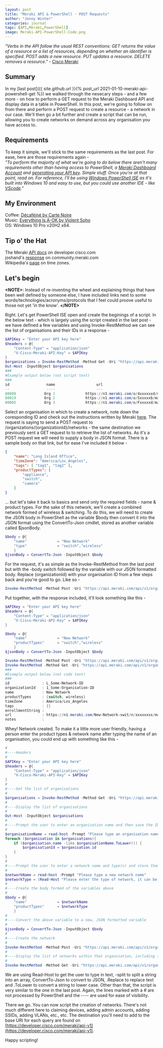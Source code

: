 ```yaml
---
layout: post
title: "Meraki API & PowerShell - POST Requests"
author: "Jonny Winter"
categories: journal
tags: [API,Meraki,PowerShell]
image: Meraki-API-PowerShell-Code.png
---
```


*"Verbs in the API follow the usual REST conventions: GET returns the value of a resource or a list of resources, depending on whether an identifier is specified. POST adds a new resource. PUT updates a resource. DELETE removes a resource."* - [Cisco Meraki](https://documentation.meraki.com/General_Administration/Other_Topics/The_Cisco_Meraki_Dashboard_API#API_Requests)

## Summary

In my [last post]({{ site.github.url }}{% post_url 2021-01-10-meraki-api-powershell-get %}) we walked through the nesecary steps - and a few more - on how to perform a GET request to the Meraki Dashboard API and display data in a table in PowerShell. In this post, we're going to follow on from there and perform a POST request to create a resource - a network in our case. We'll then go a bit further and create a script that can be run, allowing you to create networks on demand across any organisation you have access to.

## Requirements

To keep it simple, we'll stick to the same requirements as the last post. For ease, here are those requirements again - 
<br>
*"To perform the majority of what we're going to do below there aren't many requirements other than having access to PowerShell, a [Meraki Dashboard Account](https://documentation.meraki.com/Getting_Started) and [generating your API key](https://documentation.meraki.com/General_Administration/Other_Topics/The_Cisco_Meraki_Dashboard_API). Simple stuff. Once you're at that point, read on. For reference, I'll be using [Windows PowerShell ISE](https://docs.microsoft.com/en-us/powershell/scripting/windows-powershell/ise/introducing-the-windows-powershell-ise?view=powershell-7.1) as it's built into Windows 10 and easy to use, but you could use another IDE - like [VScode](https://code.visualstudio.com/)."*

## My Environment

Coffee: [Décaféiné by Carte Noire](https://www.cartenoire.co.uk/en/shop/instant/decafeine-100g.html)
<br>
Music: [Everything Is A-OK by Violent Soho](https://open.spotify.com/album/4IayAjHP3LfFZZ79jetguT?si=U3pCXCMWRuqXOn3vComiJg)
<br>
OS: Windows 10 Pro v20H2 x64.

## Tip o' the Hat

The Meraki [API docs](https://developer.cisco.com/meraki/api-v1/) on developer.cisco.com
<br>
joshand's [response](https://community.meraki.com/t5/Developers-APIs/Powershell-POST-Script-Help/m-p/61542) on community.meraki.com
<br>
Wikipedia's [page](https://en.wikipedia.org/wiki/List_of_tz_database_time_zones) on time zones.

## Let's begin

**&lt;NOTE>**: Instead of re-inventing the wheel and explaining things that have been well defined by someone else, I have included links next to some words/technologies/acronyms/protocols that I feel could proove useful to those not yet 'in the know'. **&lt;/NOTE>**

Right. Let's get PowerShell ISE open and create the beginings of a script. In the below text - which is largely using the script created in the last post - we have defined a few variables and using Invoke-RestMethod we can see the list of organisations and their IDs in a response -
```powershell
$APIKey = "Enter your API key here"
$headers = @{
    "Content-Type" = "application/json"
    "X-Cisco-Meraki-API-Key" = $APIKey
}
$organisations = Invoke-RestMethod -Method Get -Uri "https://api.meraki.com/api/v1/organizations" -Headers $Headers
Out-Host -InputObject $organisations
###
#Example output below (not script text)
###
id                 name                   url                                                            
--                 ----                   ---                                                            
80009             Org 1              https://n3.meraki.com/o/4xxxxxxd/manage/organization/overview  
80019             Org 2              https://n1.meraki.com/o/Sxxxxxb/manage/organization/overview  
80005             Org 3              https://n1.meraki.com/o/Fxxxxxd/manage/organization/overview  
```
Select an organisation in which to create a network, note down the coresponding ID and check out the instructions written by Meraki [here](https://developer.cisco.com/meraki/api-v1/#!create-organization-network). The request is saying to send a POST request to /organizations/{organizationId}/networks - the same destination we previously sent a GET request to to retrieve the list of networks. As it's a POST request we will need to supply a body in JSON format. There is a sample body on that link, but for ease I've included it below - 
```json
{
    "name": "Long Island Office",
    "timeZone": "America/Los_Angeles",
    "tags": [ "tag1", "tag2" ],
    "productTypes": [
        "appliance",
        "switch",
        "camera"
    ]
}
```
... but let's take it back to basics and send only the required fields - name & product types. For the sake of this network, we'll create a combined network formed of wireless & switching. To do this, we will need to create the JSON body in PowerShell as the variable $body then convert it into the JSON format using the ConvertTo-Json cmdlet, stored as another variable called $jsonBody.
```powershell
$body = @{
    "name"              = "New Network"
    "type"              = "switch","wireless"
    }
$jsonBody = ConvertTo-Json -InputObject $body
```
For the request, it's as simple as the Invoke-RestMethod from the last post but with the -body switch followed by the variable with our JSON formatted body. Replace {organizationId} with your organisation ID from a few steps back and you're good to go. Like so - 
```powershell
Invoke-RestMethod -Method Post -Uri "https://api.meraki.com/api/v1/organizations/{organizationId}/networks" -Headers $Headers -Body $jsonBody
```
Put together, with the response included, it'll look something like this - 
```powershell
$APIKey = "Enter your API key here"
$headers = @{
    "Content-Type" = "application/json"
    "X-Cisco-Meraki-API-Key" = $APIKey
}

$body = @{
    "name"              = "New Network"
    "productTypes"      = "switch","wireless"
    }
$jsonBody = ConvertTo-Json -InputObject $body

Invoke-RestMethod -Method Post -Uri "https://api.meraki.com/api/v1/organizations/{organizationId}/networks" -Headers $Headers -Body $jsonBody
Invoke-RestMethod -Method Get -Uri "https://api.meraki.com/api/v1/organizations/{organizationId}/networks" -Headers $Headers
###
#Example output below (not code text)
###
id               : L_Some-Network-ID
organizationId   : 1_Some-Organisation-ID
name             : New Network
productTypes     : {switch, wireless}
timeZone         : America/Los_Angeles
tags             : {}
enrollmentString : 
url              : https://n1.meraki.com/New-Network-swit/n/xxxxxxxx/manage/usage/list
notes            :
```
Whey! Network created. To make it a little more user friendly, having a person enter the product types & network name after typing the name of an organisation, you could end up with something like this - 
```powershell
#
#----Headers
#
$APIKey = "Enter your API key here"
$headers = @{
    "Content-Type" = "application/json"
    "X-Cisco-Meraki-API-Key" = $APIKey
}
#
#----Get the list of organisations
#
$organisations = Invoke-RestMethod -Method Get -Uri "https://api.meraki.com/api/v1/organizations" -Headers $Headers
#
#----Display the list of organisations
#
Out-Host -InputObject $organisations
#
#----Prompt the user to enter an organisation name and then save the ID of that organisation in a variable
#
$organisationName = read-host -Prompt "Please type an organisation name"
foreach ($organisation in $organisations){
    if ($organisation.name -like $organisationName.ToLower()) {
        $organisationId = $organisation.id
    }
}
#
#----Prompt the user to enter a network name and type(s) and store them as variables
#
$networkName = read-host -Prompt "Please type a new network name"
$networkType = (Read-Host "Please enter the type of network, it can be one or a combination (space separated) of the following - wireless | switch | appliance | systemsManager | camera | cellularGateway").ToLower().Replace("systemsmanager", "systemsManager").Replace("cellulargateway", "cellularGateway") -split " "
#
#----Create the body formed of the variables above
#
$body = @{
    "name"              = $networkName
    "productTypes"      = $networkType
    }
#
#----Convert the above variable to a new, JSON formatted variable
#
$jsonBody = ConvertTo-Json -InputObject $body
#
#----Create the network
#
Invoke-RestMethod -Method Post -Uri "https://api.meraki.com/api/v1/organizations/{organizationId}/networks" -Headers $Headers -Body $jsonBody
#
#----Display the list of networks within that organisation, including the new one
#
Invoke-RestMethod -Method Get -Uri "https://api.meraki.com/api/v1/organizations/{organizationId}/networks" -Headers $Headers
```
We are using Read-Host to get the user to type in text, -split to split a string into an array, ConvertTo-Json to convert to JSON, .Replace to replace text and .ToLower to convert a string to lower case. Other than that, the script is very similar to the one in the last post. Again, the lines marked with a # are not processed by PowerShell and the ---- are used for ease of visibility. 

There we go. You can now script the creation of networks. There's not much different here to claiming devices, adding admin accounts, adding SSIDs, adding VLANs, etc., etc. The destination you'll need to add to the base URI for each query are found on [https://developer.cisco.com/meraki/api-v1](https://developer.cisco.com/meraki/api-v1). 

Happy scripting!

